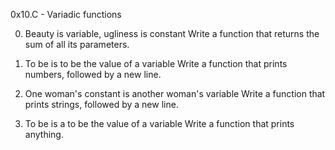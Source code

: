 0x10.C - Variadic functions

0. Beauty is variable, ugliness is constant
Write a function that returns the sum of all its parameters.


1. To be is to be the value of a variable
Write a function that prints numbers, followed by a new line.

2. One woman's constant is another woman's variable
Write a function that prints strings, followed by a new line.

3. To be is a to be the value of a variable
Write a function that prints anything.
